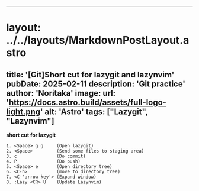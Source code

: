 
---
# layout: ../../layouts/MarkdownPostLayout.astro
title: '[Git]Short cut for lazygit and lazynvim'
pubDate: 2025-02-11
description: 'Git practice'
author: 'Noritaka'
image:
    url: 'https://docs.astro.build/assets/full-logo-light.png'
    alt: 'Astro'
tags: ["Lazygit", "Lazynvim"]
---



**short cut for lazygit**
```
1. <Space> g g     (Open lazygit)
2. <Space>         (Send some files to staging area)
3. c               (Do commit)
4. P               (Do push)
5. <Space> e       (Open directory tree)
6. <C-h>           (move to directory tree)
7. <C-'arrow key'> (Expand window)
8. :Lazy <CR> U    (Update Lazynvim)
```
